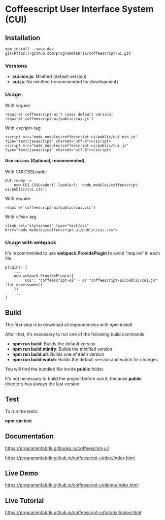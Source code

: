 # Coffeescript User Interface System (CUI)

## Installation

    npm install --save-dev git+https://github.com/programmfabrik/coffeescript-ui.git

### Versions

- **cui.min.js**: Minified (default version)     
- **cui.js**: No minified (recommended for development)

### Usage 

With *require*

    require('coffeescript-ui') (uses default version)
    require('coffeescript-ui/public/cui.js')
        
With *\<script\>* tag
 
    <script src="node_modules/coffeescript-ui/public/cui.min.js" type="text/javascript" charset="utf-8"></script>
    <script src="node_modules/coffeescript-ui/public/cui.js" type="text/javascript" charset="utf-8"></script>
  
#### Use cui.css (Optional, recommended)

With CUI.CSSLoader

    CUI.ready ->
        new CUI.CSSLoader().load(url: 'node_modules/coffeescript-ui/public/cui.css')

With require
        
    require('coffeescript-ui/public/cui.css')
    
With *\<link\>* tag

    <link rel="stylesheet" type="text/css" href="node_modules/coffeescript-ui/public/cui.css">

### Usage with webpack

It's recommended to use **webpack.ProvidePlugin** to avoid "require" in each file.

    plugins: [
        ...
        new webpack.ProvidePlugin({
            'CUI': "coffeescript-ui" - or "coffeescript-ui/public/cui.js" (for development)
        })
        ...
    ] 
  
## Build

The first step is to download all dependencies with *npm install*

After that, it's necessary to run one of the following build commands 

- **npm run build**: Builds the default version
- **npm run build:minify**: Builds the minified version
- **npm run build:all**: Builds one of each version
- **npm run build:watch**: Builds the default version and watch for changes

You will find the bundled file inside **public** folder.

It's not necessary to build the project before use it, because **public** directory has always the last version.

## Test

To run the tests:

**npm run test**

## Documentation

https://programmfabrik.gitbooks.io/coffeescript-ui/

https://programmfabrik.github.io/coffeescript-ui/doc/index.html

## Live Demo

https://programmfabrik.github.io/coffeescript-ui/demo/index.html

## Live Tutorial

https://programmfabrik.github.io/coffeescript-ui/tutorial/index.html
